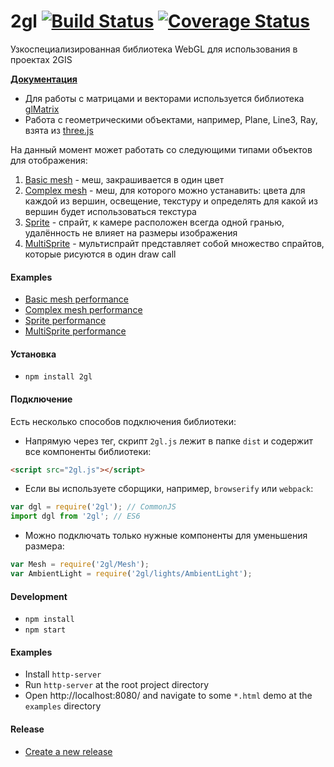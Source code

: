 # 2gl [![Build Status](https://travis-ci.org/2gis/2gl.svg?branch=master)](https://travis-ci.org/2gis/2gl) [![Coverage Status](https://coveralls.io/repos/2gis/2gl/badge.svg?branch=master&service=github)](https://coveralls.io/github/2gis/2gl?branch=master)
Узкоспециализированная библиотека WebGL для использования в проектах 2GIS

**[Документация](https://2gis.github.io/2gl/docs)**

* Для работы с матрицами и векторами используется библиотека [glMatrix](http://glmatrix.net/)
* Работа с геометрическими объектами, например, Plane, Line3, Ray, взята из [three.js](http://threejs.org/)

На данный момент может работать со следующими типами объектов для отображения:

1. [Basic mesh](https://2gis.github.io/2gl/docs/BasicMeshMaterial.html) - меш, закрашивается в один цвет
2. [Complex mesh](https://2gis.github.io/2gl/docs/ComplexMeshMaterial.html) - меш, для которого можно устанавить: цвета для каждой из вершин, освещение, текстуру и определять для какой из вершин будет использоваться текстура
3. [Sprite](https://2gis.github.io/2gl/docs/Sprite.html) - спрайт, к камере расположен всегда одной гранью, удалённость не влияет на размеры изображения
4. [MultiSprite](https://2gis.github.io/2gl/docs/MultiSprite.html) - мультиспрайт представляет собой множество спрайтов, которые рисуются в один draw call

#### Examples
* [Basic mesh performance](https://2gis.github.io/2gl/examples/basicMeshPerformance)
* [Complex mesh performance](https://2gis.github.io/2gl/examples/complexMeshPerformance)
* [Sprite performance](https://2gis.github.io/2gl/examples/spritePerformance)
* [MultiSprite performance](https://2gis.github.io/2gl/examples/multiSpritePerformance)

#### Установка
* `npm install 2gl`

#### Подключение
Есть несколько способов подключения библиотеки:
* Напрямую через тег, скрипт `2gl.js` лежит в папке `dist` и содержит все компоненты библиотеки:
```html
<script src="2gl.js"></script>
```
* Если вы используете сборщики, например, `browserify` или `webpack`:
```js
var dgl = require('2gl'); // CommonJS
import dgl from '2gl'; // ES6
```
* Можно подключать только нужные компоненты для уменьшения размера:
```js
var Mesh = require('2gl/Mesh');
var AmbientLight = require('2gl/lights/AmbientLight');
```

#### Development
* `npm install`
* `npm start`

#### Examples
* Install `http-server`
* Run `http-server` at the root project directory
* Open http://localhost:8080/ and navigate to some `*.html` demo at the `examples` directory

#### Release
* [Create a new release](https://github.com/2gis/2gl/releases)
